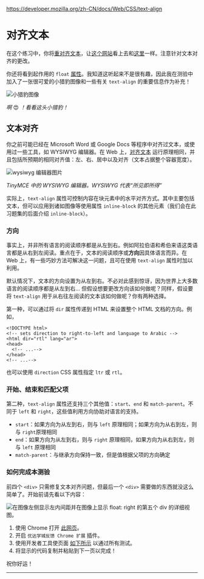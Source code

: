 https://developer.mozilla.org/zh-CN/docs/Web/CSS/text-align



# 对齐文本

在这个练习中，你将[重对齐文本](https://developer.mozilla.org/zh-CN/docs/Web/CSS/text-align)，让[这个网站](https://udacity.github.io/fend/lessons/L5/problem-set/04-text-align-with-cheetahs/index.html)看上去和[这里](https://udacity.github.io/fend/lessons/L5/problem-set/04-text-align-with-cheetahs/final.jpg)一样。注意针对文本对齐的更改。

你还将看到起作用的 `float` [属性](https://developer.mozilla.org/zh-CN/docs/Web/CSS/float)。我知道这听起来不是很有趣，因此我在测验中加入了一张很可爱的小猎豹图像和一些有关 `text-align` 的重要信息作为补充！

![小猎豹图像](https://udacity.github.io/fend/lessons/L5/problem-set/04-text-align-with-cheetahs/baby-cheetah.jpg)

_啊_ 😍 *！看看这头小猎豹！*

## 文本对齐

你之前可能已经在 Microsoft Word 或 Google Docs 等程序中对齐过文本，或使用过一些工具，如 WYSIWYG 编辑器。在 Web 上，[对齐文本](https://developer.mozilla.org/zh-CN/docs/Web/CSS/text-align) 运行原理相同，并且包括所预期的相同对齐值：左、右、居中以及对齐（文本占据整个容器宽度）。

![wysiwyg 编辑器图片](https://udacity.github.io/fend/lessons/L5/problem-set/04-text-align-with-cheetahs/wysiwyg-editor.png)

*TinyMCE 中的 WYSIWYG 编辑器。WYSIWYG 代表“所见即所得”*

实际上，`text-align` 属性可控制内容在块元素中的水平对齐方式。其中主要包括文本，但可以应用到诸如图像等使用属性 `inline-block` 的其他元素（我们会在此习题集的后面介绍 `inline-block`）。

### 方向

事实上，并非所有语言的阅读顺序都是从左到右。例如阿拉伯语和希伯来语这类语言都是从右到左阅读。重点在于，文本的阅读顺序或**方向**因具体语言而异。在 Web 上，有一些巧妙方法可解决这一问题，且可在使用 `text-align` 属性时加以利用。

默认情况下，文本的方向设置为从左到右。不必对此感到惊讶，因为世界上大多数语言的阅读顺序都是从左到右... 但假设想要更改方向该如何做呢？同样，假设要将 `text-align` 用于从右往左阅读的文本该如何做呢？你有两种选择。

第一种，可以通过将 `dir` 属性传递到 HTML 来设置整个 HTML 文档的方向。例如，

```
<!DOCTYPE html>
<!-- sets direction to right-to-left and language to Arabic -->
<html dir="rtl" lang="ar">
<head>
  <!-- ...-->
</head>
<!-- ...-->
```

也可以使用 `direction` CSS 属性指定 `ltr` 或 `rtl`。

### 开始、结束和匹配父项

第二种，`text-align` 属性还支持三个其他值：`start`、`end` 和 `match-parent`。不同于 `left` 和 `right`，这些值利用方向协助对语言的支持。

- `start`：如果方向为从左到右，则与 `left` 原理相同；如果方向为从右到左，则与 `right`原理相同
- `end`：如果方向为从左到右，则与 `right` 原理相同，如果方向为从右到左，则与 `left` 原理相同
- `match-parent`：与继承方向保持一致，但是值根据父项的方向确定

### 如何完成本测验

前四个 `<div>` 只需修复文本对齐问题，但最后一个 `<div>` 需要做的东西就没这么简单了。开始前请先看以下内容：

![在图像左侧显示左内间距并在图像上显示 float: right 的第五个 div 的详细视图。](https://udacity.github.io/fend/lessons/L5/problem-set/04-text-align-with-cheetahs/final-div-5.jpg)

1. 使用 Chrome 打开 [此网页](https://udacity.github.io/fend/lessons/L5/problem-set/04-text-align-with-cheetahs/index.html)。
2. 开启 `优达学城反馈 Chrome 扩展` 插件。
3. 使用开发者工具使页面 [如下所示](https://udacity.github.io/fend/lessons/L5/problem-set/04-text-align-with-cheetahs/final.jpg) 以通过所有测试。
4. 将显示的代码复制并粘贴到下一页以完成！

祝你好运！

------